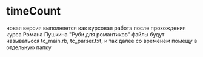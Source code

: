 # timeCount
новая версия выполняется как курсовая работа после прохождения курса Романа Пушкина "Руби для романтиков"
файлы будут называтьсся tc_main.rb, tc_parser.txt,  и так далее
со временем помещу в отдельную папку

